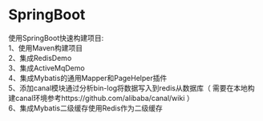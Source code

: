 # SpringBoot
使用SpringBoot快速构建项目:  
1、使用Maven构建项目  
2、集成RedisDemo  
3、集成ActiveMqDemo  
4、集成Mybatis的通用Mapper和PageHelper插件  
5、添加canal模块通过分析bin-log将数据写入到redis从数据库（ 需要在本地构建canal环境参考https://github.com/alibaba/canal/wiki ）  
6、集成Mybatis二级缓存使用Redis作为二级缓存
